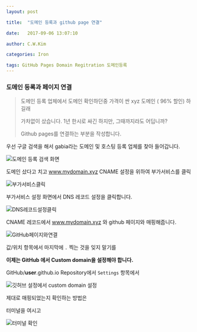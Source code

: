 ```yaml
---
layout: post

title:  "도메인 등록과 github page 연결"

date:   2017-09-06 13:07:10

author: C.W.Kim

categories: Iron

tags: GitHub Pages Domain Regitration 도메인등록
---
```


### 도메인 등록과 페이지 연결 ###

>  도메인 등록 업체에서 도메인 확인하던중 가격이 싼 xyz 도메인 ( 96%  할인) 하길래 
>
>  가차없이 샀습니다. 1년 한시로 싸긴 하지만, 그때까지라도 어딥니까?
>
>  Github pages를 연결하는 부분을 작성합니다.



우선 구글 검색을 해서 gabia라는 도메인 및 호스팅 등록 업체를 찾아 들어갑니다.

![도메인 등록 검색 화면](https://ironhub.github.io/assets/DomainReg.png)

도메인 샀다고 치고 www.mydomain.xyz     CNAME 설정을 위하여 부가서비스를 클릭

![부가서비스클릭](https://ironhub.github.io/assets/DomainReg02.png)

부가서비스 설정 화면에서 DNS 레코드 설정을 클릭합니다.

![DNS레코드설정클릭](https://ironhub.github.io/assets/DomainReg03.png)

CNAME 레코드에서 www.mydomain.xyz 와 github 페이지와 매핑해줍니다.

![GitHub페이지와연결](https://ironhub.github.io/assets/DomainReg04.png)

값/위치 항목에서 마지막에  `.`  찍는 것을 잊지 말기를



**이제는 GitHub 에서 Custom domain을 설정해야 합니다.**

GitHub/**user**.github.io Repository에서 `Settings` 항목에서  

![깃허브 설정에서 custom domain 설정](https://ironhub.github.io/assets/DomainReg05.png)  

제대로 매핑되었는지 확인하는 방법은 

터미널을 여시고 

![터미널 확인](https://ironhub.github.io/assets/DomainReg06.png)

